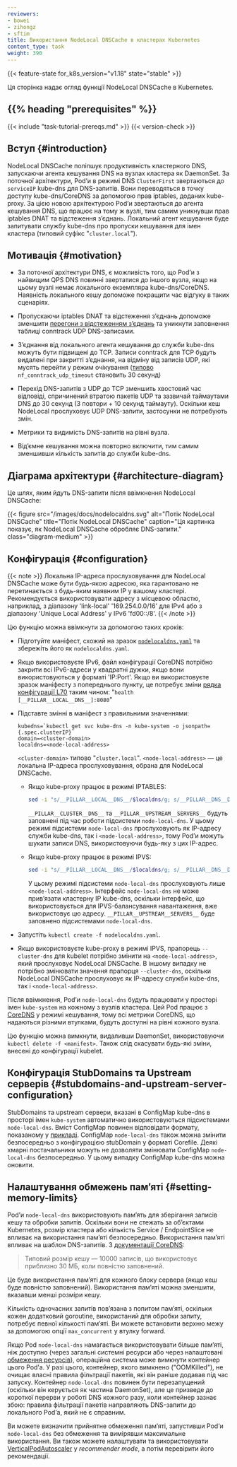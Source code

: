 ```yaml
---
reviewers:
- bowei
- zihongz
- sftim
title: Використання NodeLocal DNSCache в кластерах Kubernetes
content_type: task
weight: 390
---
```


<!-- overview -->

{{< feature-state for_k8s_version="v1.18" state="stable" >}}

Ця сторінка надає огляд функції NodeLocal DNSCache в Kubernetes.

## {{% heading "prerequisites" %}}

{{< include "task-tutorial-prereqs.md" >}} {{< version-check >}}

 <!-- steps -->

## Вступ {#introduction}

NodeLocal DNSCache поліпшує продуктивність кластерного DNS, запускаючи агента кешування DNS на вузлах кластера як DaemonSet. За поточної архітектури, Podʼи в режимі DNS `ClusterFirst` звертаються до `serviceIP` kube-dns для DNS-запитів. Вони переводяться в точку доступу kube-dns/CoreDNS за допомогою прав iptables, доданих kube-proxy. За цією новою архітектурою Podʼи звертаються до агента кешування DNS, що працює на тому ж вузлі, тим самим уникнувши прав iptables DNAT та відстеження зʼєднань. Локальний агент кешування буде запитувати службу kube-dns про пропуски кешування для імен кластера (типовий суфікс "`cluster.local`").

## Мотивація {#motivation}

* За поточної архітектури DNS, є можливість того, що Podʼи з найвищим QPS DNS повинні звертатися до іншого вузла, якщо на цьому вузлі немає локального екземпляра kube-dns/CoreDNS. Наявність локального кешу допоможе покращити час відгуку в таких сценаріях.

* Пропускаючи iptables DNAT та відстеження зʼєднань допоможе зменшити [перегони з відстеженням зʼєднань](https://github.com/kubernetes/kubernetes/issues/56903) та уникнути заповнення таблиці conntrack UDP DNS-записами.

* Зʼєднання від локального агента кешування до служби kube-dns можуть бути підвищені до TCP. Записи conntrack для TCP будуть видалені при закритті зʼєднання, на відміну від записів UDP, які мусять перейти у режим очікування ([типово](https://www.kernel.org/doc/Documentation/networking/nf_conntrack-sysctl.txt) `nf_conntrack_udp_timeout` становить 30 секунд)

* Перехід DNS-запитів з UDP до TCP зменшить хвостовий час відповіді, спричинений втратою пакетів UDP та зазвичай таймаутами DNS до 30 секунд (3 повтори + 10 секунд таймауту). Оскільки кеш NodeLocal прослуховує UDP DNS-запити, застосунки не потребують змін.

* Метрики та видимість DNS-запитів на рівні вузла.

* Відʼємне кешування можна повторно включити, тим самим зменшивши кількість запитів до служби kube-dns.

## Діаграма архітектури {#architecture-diagram}

Це шлях, яким йдуть DNS-запити після ввімкнення NodeLocal DNSCache:

{{< figure src="/images/docs/nodelocaldns.svg" alt="Потік NodeLocal DNSCache" title="Потік NodeLocal DNSCache" caption="Ця картинка показує, як NodeLocal DNSCache обробляє DNS-запити." class="diagram-medium" >}}

## Конфігурація {#configuration}

{{< note >}}
Локальна IP-адреса прослуховування для NodeLocal DNSCache може бути будь-якою адресою, яка гарантовано не перетинається з будь-яким наявним IP у вашому кластері. Рекомендується використовувати адресу з місцевою областю, наприклад, з діапазону 'link-local' '169.254.0.0/16' для IPv4 або з діапазону 'Unique Local Address' у IPv6 'fd00::/8'.
{{< /note >}}

Цю функцію можна ввімкнути за допомогою таких кроків:

* Підготуйте маніфест, схожий на зразок [`nodelocaldns.yaml`](https://github.com/kubernetes/kubernetes/blob/master/cluster/addons/dns/nodelocaldns/nodelocaldns.yaml) та збережіть його як `nodelocaldns.yaml`.

* Якщо використовуєте IPv6, файл конфігурації CoreDNS потрібно закрити всі IPv6-адреси у квадратні дужки, якщо вони використовуються у форматі 'IP:Port'. Якщо ви використовуєте зразок маніфесту з попереднього пункту, це потребує зміни [рядка конфігурації L70](https://github.com/kubernetes/kubernetes/blob/b2ecd1b3a3192fbbe2b9e348e095326f51dc43dd/cluster/addons/dns/nodelocaldns/nodelocaldns.yaml#L70) таким чином: "`health [__PILLAR__LOCAL__DNS__]:8080`"

* Підставте змінні в маніфест з правильними значеннями:

  ```shell
  kubedns=`kubectl get svc kube-dns -n kube-system -o jsonpath={.spec.clusterIP}`
  domain=<cluster-domain>
  localdns=<node-local-address>
  ```

  `<cluster-domain>` типово "`cluster.local`". `<node-local-address>` — це локальна IP-адреса прослуховування, обрана для NodeLocal DNSCache.

  * Якщо kube-proxy працює в режимі IPTABLES:

    ``` bash
    sed -i "s/__PILLAR__LOCAL__DNS__/$localdns/g; s/__PILLAR__DNS__DOMAIN__/$domain/g; s/__PILLAR__DNS__SERVER__/$kubedns/g" nodelocaldns.yaml
    ```

    `__PILLAR__CLUSTER__DNS__` та `__PILLAR__UPSTREAM__SERVERS__` будуть заповнені під час роботи підсистеми `node-local-dns`. У цьому режимі підсистеми `node-local-dns` прослуховують як IP-адресу служби kube-dns, так і `<node-local-address>`, тому Podʼи можуть шукати записи DNS, використовуючи будь-яку з цих IP-адрес.

  * Якщо kube-proxy працює в режимі IPVS:

    ``` bash
    sed -i "s/__PILLAR__LOCAL__DNS__/$localdns/g; s/__PILLAR__DNS__DOMAIN__/$domain/g; s/,__PILLAR__DNS__SERVER__//g; s/__PILLAR__CLUSTER__DNS__/$kubedns/g" nodelocaldns.yaml
    ```

    У цьому режимі підсистеми `node-local-dns` прослуховують лише `<node-local-address>`. Інтерфейс `node-local-dns` не може привʼязати кластерну IP kube-dns, оскільки інтерфейс, що використовується для IPVS-балансування навантаження, вже використовує цю адресу. `__PILLAR__UPSTREAM__SERVERS__` буде заповнено підсистемами `node-local-dns`.

* Запустіть `kubectl create -f nodelocaldns.yaml`.

* Якщо використовуєте kube-proxy в режимі IPVS, прапорець `--cluster-dns` для kubelet потрібно змінити на `<node-local-address>`, який прослуховує NodeLocal DNSCache. В іншому випадку не потрібно змінювати значення прапорця `--cluster-dns`, оскільки NodeLocal DNSCache прослуховує як IP-адресу служби kube-dns, так і `<node-local-address>`.

Після ввімкнення, Podʼи `node-local-dns` будуть працювати у просторі імен `kube-system` на кожному з вузлів кластера. Цей Pod працює з [CoreDNS](https://github.com/coredns/coredns) у режимі кешування, тому всі метрики CoreDNS, що надаються різними втулками, будуть доступні на рівні кожного вузла.

Цю функцію можна вимкнути, видаливши DaemonSet, використовуючи `kubectl delete -f <manifest>`. Також слід скасувати будь-які зміни, внесені до конфігурації kubelet.

## Конфігурація StubDomains та Upstream серверів {#stubdomains-and-upstream-server-configuration}

StubDomains та upstream сервери, вказані в ConfigMap kube-dns в просторі імен `kube-system` автоматично використовуються підсистемами `node-local-dns`. Вміст ConfigMap повинен відповідати формату, показаному у [прикладі](/docs/tasks/administer-cluster/dns-custom-nameservers/#example-1). ConfigMap `node-local-dns` також можна змінити безпосередньо з конфігурацією stubDomain у форматі Corefile. Деякі хмарні постачальники можуть не дозволяти змінювати ConfigMap `node-local-dns` безпосередньо. У цьому випадку ConfigMap kube-dns можна оновити.

## Налаштування обмежень памʼяті {#setting-memory-limits}

Podʼи `node-local-dns` використовують памʼять для зберігання записів кешу та обробки запитів. Оскільки вони не стежать за обʼєктами Kubernetes, розмір кластера або кількість Service / EndpointSlice не впливає на використання памʼяті безпосередньо. Використання памʼяті впливає на шаблон DNS-запитів. З [документації CoreDNS](https://github.com/coredns/deployment/blob/master/kubernetes/Scaling_CoreDNS.md):

> Типовий розмір кешу — 10000 записів, що використовує приблизно 30 МБ, коли повністю заповнений.

Це буде використання памʼяті для кожного блоку сервера (якщо кеш буде повністю заповнений). Використання памʼяті можна зменшити, вказавши менші розміри кешу.

Кількість одночасних запитів повʼязана з попитом памʼяті, оскільки кожен додатковий goroutine, використаний для обробки запиту, потребує певної кількості памʼяті. Ви можете встановити верхню межу за допомогою опції `max_concurrent` у втулку forward.

Якщо Pod `node-local-dns` намагається використовувати більше памʼяті, ніж доступно (через загальні системні ресурси або через налаштовані [обмеження ресурсів](/docs/concepts/configuration/manage-resources-containers/)), операційна система може вимкнути контейнер цього Podʼа. У разі цього, контейнер, якого вимкнено ("OOMKilled"), не очищає власні правила фільтрації пакетів, які він раніше додавав під час запуску. Контейнер `node-local-dns` повинен бути перезапущений (оскільки він керується як частина DaemonSet), але це призведе до короткої перерви у роботі DNS кожного разу, коли контейнер зазнає збою: правила фільтрації пакетів направляють DNS-запити до локального Podʼа, який не є справним.

Ви можете визначити прийнятне обмеження памʼяті, запустивши Podʼи `node-local-dns` без обмеження
та вимірявши максимальне використання. Ви також можете налаштувати та використовувати [VerticalPodAutoscaler](https://github.com/kubernetes/autoscaler/tree/master/vertical-pod-autoscaler) у _recommender mode_, а потім перевірити його рекомендації.
